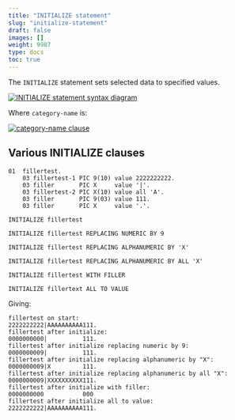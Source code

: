 ```yaml
---
title: "INITIALIZE statement"
slug: "initialize-statement"
draft: false
images: []
weight: 9987
type: docs
toc: true
---
```


The `INITIALIZE` statement sets selected data to specified values.

[![INITIALIZE statement syntax diagram][1]][1]


Where `category-name` is:

[![category-name clause][2]][2]


  [1]: http://i.stack.imgur.com/wciOg.png
  [2]: http://i.stack.imgur.com/bEu08.png

## Various INITIALIZE clauses
    01  fillertest.
        03 fillertest-1 PIC 9(10) value 2222222222.
        03 filler       PIC X     value '|'.
        03 fillertest-2 PIC X(10) value all 'A'.
        03 filler       PIC 9(03) value 111.
        03 filler       PIC X     value '.'.

    INITIALIZE fillertest

    INITIALIZE fillertest REPLACING NUMERIC BY 9

    INITIALIZE fillertest REPLACING ALPHANUMERIC BY 'X'

    INITIALIZE fillertest REPLACING ALPHANUMERIC BY ALL 'X'

    INITIALIZE fillertest WITH FILLER

    INITIALIZE fillertext ALL TO VALUE

Giving:

    fillertest on start:
    2222222222|AAAAAAAAAA111.
    fillertest after initialize:
    0000000000|          111.
    fillertest after initialize replacing numeric by 9:
    0000000009|          111.
    fillertest after initialize replacing alphanumeric by "X":
    0000000009|X         111.
    fillertest after initialize replacing alphanumeric by all "X":
    0000000009|XXXXXXXXXX111.
    fillertest after initialize with filler:
    0000000000           000
    fillertest after initialize all to value:
    2222222222|AAAAAAAAAA111.


